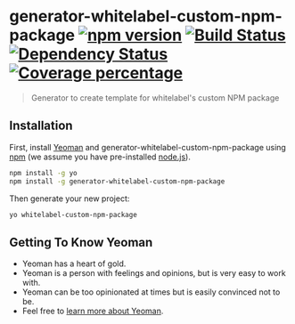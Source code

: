 # generator-whitelabel-custom-npm-package [![npm version](https://badge.fury.io/js/generator-whitelabel-custom-npm-package.svg)](https://badge.fury.io/js/generator-whitelabel-custom-npm-package) [![Build Status][travis-image]][travis-url] [![Dependency Status][daviddm-image]][daviddm-url] [![Coverage percentage][coveralls-image]][coveralls-url]
> Generator to create template for whitelabel's custom NPM package

## Installation

First, install [Yeoman](http://yeoman.io) and generator-whitelabel-custom-npm-package using [npm](https://www.npmjs.com/) (we assume you have pre-installed [node.js](https://nodejs.org/)).

```bash
npm install -g yo
npm install -g generator-whitelabel-custom-npm-package
```

Then generate your new project:

```bash
yo whitelabel-custom-npm-package
```

## Getting To Know Yeoman

 * Yeoman has a heart of gold.
 * Yeoman is a person with feelings and opinions, but is very easy to work with.
 * Yeoman can be too opinionated at times but is easily convinced not to be.
 * Feel free to [learn more about Yeoman](http://yeoman.io/).


[travis-image]: https://travis-ci.org/Zumata/generator-whitelabel-custom-npm-package.svg?branch=master
[travis-url]: https://travis-ci.org/Zumata/generator-whitelabel-custom-npm-package
[daviddm-image]: https://david-dm.org/Zumata/generator-whitelabel-custom-npm-package.svg?theme=shields.io
[daviddm-url]: https://david-dm.org/Zumata/generator-whitelabel-custom-npm-package
[coveralls-image]: https://coveralls.io/repos/Zumata/generator-whitelabel-custom-npm-package/badge.svg
[coveralls-url]: https://coveralls.io/r/Zumata/generator-whitelabel-custom-npm-package
